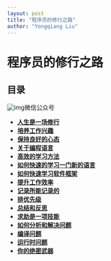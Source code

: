 ```yaml
---
layout: post
title: "程序员的修行之路"
author: "Yongqiang Liu"
---
```


# 程序员的修行之路

## 目录

![img](https://ithorseman.files.wordpress.com/2019/03/e5beaee4bfa1e4ba8ce7bbb4e7a081-4.jpg)微信公众号

- **[人生是一场修行](https://ithorseman.wordpress.com/2018/10/02/程序员的修行之路-人生是一场修行/)**
- **[培养工作兴趣](https://ithorseman.wordpress.com/2018/10/02/程序员的修行之路-培养工作兴趣/)**
- **[保持良好的心态](https://ithorseman.wordpress.com/2018/10/02/程序员的修行之路-保持良好的心态/)**
- **[关于编程语言](https://ithorseman.wordpress.com/2018/10/02/程序员的修行之路-关于编程语言/)**
- **[高效的学习方法](https://ithorseman.wordpress.com/2018/10/02/程序员的修行之路-高效的学习方法/)**
-   **[如何快速的学习一门新的语言](https://ithorseman.wordpress.com/2018/10/02/程序员的修行之路-高效的学习方法/)**
-   **[如何快速学习软件框架](https://ithorseman.wordpress.com/2018/10/02/程序员的修行之路-高效的学习方法/)**
- **[提升工作效率](https://ithorseman.wordpress.com/2018/10/02/程序员的修行之路-提升工作效率/)**
-   **[记录所能记录的](https://ithorseman.wordpress.com/2018/10/02/程序员的修行之路-提升工作效率/)**
-   **[排优先级](https://ithorseman.wordpress.com/2018/10/02/程序员的修行之路-提升工作效率/)**
-   **[ 总结和反思](https://ithorseman.wordpress.com/2018/10/02/程序员的修行之路-提升工作效率/)**
-   **[求助是一项技能](https://ithorseman.wordpress.com/2018/10/02/程序员的修行之路-提升工作效率/)**
- **[如何分析和解决问题](https://ithorseman.wordpress.com/2018/10/02/程序员的修行之路-如何分析和解决问题/)**
-   **[编译问题](https://ithorseman.wordpress.com/2018/10/02/程序员的修行之路-如何分析和解决问题/)**
-   **[运行时问题](https://ithorseman.wordpress.com/2018/10/02/程序员的修行之路-如何分析和解决问题/)**
- **[你的绝密武器](https://ithorseman.wordpress.com/2018/10/02/程序员的修行之路-你的的绝密武器/)**